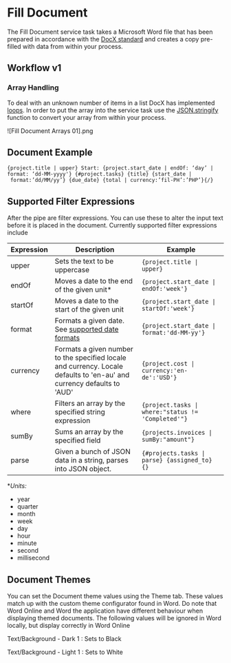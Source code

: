 # Fill Document

The Fill Document service task takes a Microsoft Word file that has been prepared in accordance with the [DocX standard](https://docxtemplater.readthedocs.io/) and creates a copy pre-filled with data from within your process.

## Workflow v1

### Array Handling

To deal with an unknown number of items in a list DocX has implemented [loops](https://docxtemplater.readthedocs.io/en/latest/tag_types.html#loops). In order to put the array into the service task use the [JSON.stringify](https://developer.mozilla.org/en-US/docs/Web/JavaScript/Reference/Global_Objects/JSON/stringify) function to convert your array from within your process.

![Fill Document Arrays 01].png

## Document Example

```
{project.title | upper} Start: {project.start_date | endOf: ‘day’ | format: ‘dd-MM-yyyy'} {#project.tasks} {title} {start_date | format:’dd/MM/yy’} {due_date} {total | currency:’fil-PH’:’PHP’}{/}
```

## Supported Filter Expressions

After the pipe are filter expressions. You can use these to alter the input text before it is placed in the document. Currently supported filter expressions include

|Expression|Description|Example|
|--- |--- |--- |
| upper | Sets the text to be uppercase | `{project.title \| upper}` |
| endOf | Moves a date to the end of the given unit*| `{project.start_date \| endOf:'week'}`|
| startOf | Moves a date to the start of the given unit |`{project.start_date \| startOf:'week'}`|
| format | Formats a given date. See [supported date formats](https://moment.github.io/luxon/#/formatting?id=table-of-tokens) | `{project.start_date \| format:'dd-MM-yy'}` |
| currency | Formats a given number to the specified locale and currency. Locale defaults to 'en-au' and currency defaults to 'AUD'|`{project.cost \| currency:'en-de':'USD'}`|
| where | Filters an array by the specified string expression|`{project.tasks \| where:"status != 'Completed'"}`|
| sumBy | Sums an array by the specified field|`{projects.invoices \| sumBy:"amount"}`|
| parse | Given a bunch of JSON data in a string, parses into JSON object.|`{#projects.tasks \| parse} {assigned_to} {}`|

**Units:*
- year
- quarter
- month
- week
- day
- hour
- minute
- second
- millisecond



## Document Themes

You can set the Document theme values using the Theme tab. These values match up with the custom theme configurator found in Word. Do note that Word Online and Word the application have different behaviour when displaying themed documents. The following values will be ignored in Word locally, but display correctly in Word Online

Text/Background - Dark 1 : Sets to Black

Text/Background - Light 1 : Sets to White
